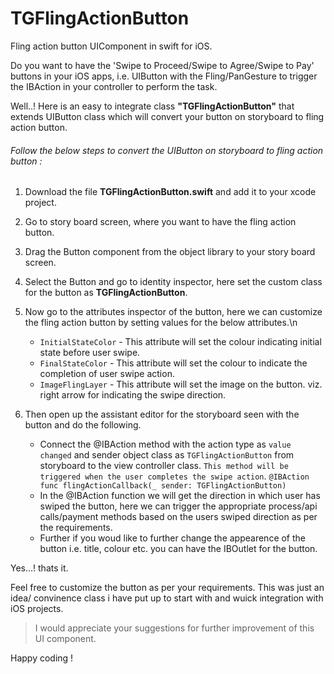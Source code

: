# TGFlingActionButton
Fling action button UIComponent in swift for iOS.

Do you want to have the 'Swipe to Proceed/Swipe to Agree/Swipe to Pay' buttons in your iOS apps, i.e. UIButton with the Fling/PanGesture to trigger the IBAction in your controller to perform the task.

Well..! Here is an easy to integrate class **"TGFlingActionButton"** that extends UIButton class which will convert your button on storyboard to fling action button. 

###### Follow the below steps to convert the UIButton on storyboard to fling action button :

1. Download the file **TGFlingActionButton.swift** and add it to your xcode project.
2. Go to story board screen, where you want to have the fling action button.
3. Drag the Button component from the object library to your story board screen.
4. Select the Button and go to identity inspector, here set the custom class for the button as **TGFlingActionButton**.
5. Now go to the attributes inspector of the button, here we can customize the fling action button by setting values for the below attributes.\n
      * `InitialStateColor` - This attribute will set the colour indicating initial state before user swipe.
      * `FinalStateColor`   - This attribute will set the colour to indicate the completion of user swipe action.
      * `ImageFlingLayer`   - This attribute will set the image on the button. viz. right arrow for indicating the swipe direction.
      
6. Then open up the assistant editor  for the storyboard seen with the button and do the following.
     * Connect the @IBAction method with the action type as  `value changed`  and sender object class as `TGFlingActionButton` from storyboard to the view controller class. `This method will be triggered when the user completes the swipe action`.
                `@IBAction func flingActionCallback(_ sender: TGFlingActionButton)`
     * In the @IBAction function we will get the direction in which user has swiped the button, here we can trigger the appropriate process/api calls/payment methods based on the users swiped direction as per the requirements. 
     * Further if you woud like to further change the appearence of the button i.e. title, colour etc. you can have the IBOutlet for the button.
        
Yes...! thats it.

Feel free to customize the button as per your requirements. This was just an idea/ convinence class i have put up to start with and wuick integration with iOS projects.

> I would appreciate your suggestions for further improvement of this UI component.

Happy coding !
      
